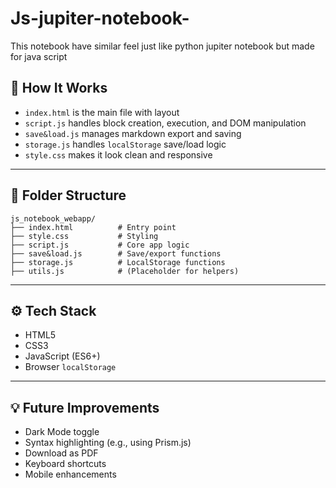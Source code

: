 # Js-jupiter-notebook-
This notebook have similar feel just like python jupiter notebook but made for java script 


## 🧠 How It Works

- `index.html` is the main file with layout
- `script.js` handles block creation, execution, and DOM manipulation
- `save&load.js` manages markdown export and saving
- `storage.js` handles `localStorage` save/load logic
- `style.css` makes it look clean and responsive

---

## 📁 Folder Structure

```
js_notebook_webapp/
├── index.html          # Entry point
├── style.css           # Styling
├── script.js           # Core app logic
├── save&load.js        # Save/export functions
├── storage.js          # LocalStorage functions
├── utils.js            # (Placeholder for helpers)
```

---

## ⚙️ Tech Stack

- HTML5
- CSS3
- JavaScript (ES6+)
- Browser `localStorage`

---

## 💡 Future Improvements

- Dark Mode toggle
- Syntax highlighting (e.g., using Prism.js)
- Download as PDF
- Keyboard shortcuts
- Mobile enhancements